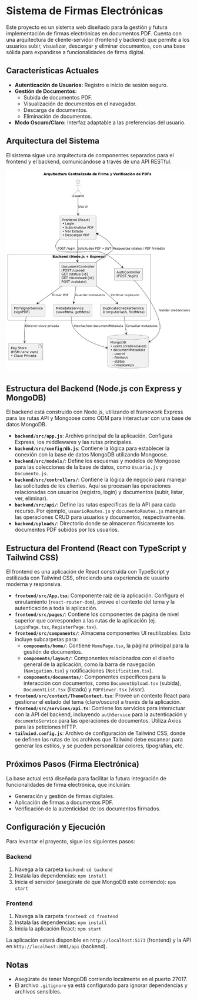 # Sistema de Firmas Electrónicas

Este proyecto es un sistema web diseñado para la gestión y futura implementación de firmas electrónicas en documentos PDF. Cuenta con una arquitectura de cliente-servidor (frontend y backend) que permite a los usuarios subir, visualizar, descargar y eliminar documentos, con una base sólida para expandirse a funcionalidades de firma digital.

## Características Actuales

- **Autenticación de Usuarios:** Registro e inicio de sesión seguro.
- **Gestión de Documentos:**
  - Subida de documentos PDF.
  - Visualización de documentos en el navegador.
  - Descarga de documentos.
  - Eliminación de documentos.
- **Modo Oscuro/Claro:** Interfaz adaptable a las preferencias del usuario.

## Arquitectura del Sistema

El sistema sigue una arquitectura de componentes separados para el frontend y el backend, comunicándose a través de una API RESTful.

![Arquitectura de la Aplicación](./docs/arquitectura-app.jpg)

## Estructura del Backend (Node.js con Express y MongoDB)

El backend está construido con Node.js, utilizando el framework Express para las rutas API y Mongoose como ODM para interactuar con una base de datos MongoDB.

-   **`backend/src/app.js`**: Archivo principal de la aplicación. Configura Express, los middlewares y las rutas principales.
-   **`backend/src/config/db.js`**: Contiene la lógica para establecer la conexión con la base de datos MongoDB utilizando Mongoose.
-   **`backend/src/models/`**: Define los esquemas y modelos de Mongoose para las colecciones de la base de datos, como `Usuario.js` y `Documento.js`.
-   **`backend/src/controllers/`**: Contiene la lógica de negocio para manejar las solicitudes de los clientes. Aquí se procesan las operaciones relacionadas con usuarios (registro, login) y documentos (subir, listar, ver, eliminar).
-   **`backend/src/api/`**: Define las rutas específicas de la API para cada recurso. Por ejemplo, `usuarioRoutes.js` y `documentoRoutes.js` manejan las operaciones CRUD para usuarios y documentos, respectivamente.
-   **`backend/uploads/`**: Directorio donde se almacenan físicamente los documentos PDF subidos por los usuarios.

## Estructura del Frontend (React con TypeScript y Tailwind CSS)

El frontend es una aplicación de React construida con TypeScript y estilizada con Tailwind CSS, ofreciendo una experiencia de usuario moderna y responsiva.

-   **`frontend/src/App.tsx`**: Componente raíz de la aplicación. Configura el enrutamiento (`react-router-dom`), provee el contexto del tema y la autenticación a toda la aplicación.
-   **`frontend/src/pages/`**: Contiene los componentes de página de nivel superior que corresponden a las rutas de la aplicación (ej. `LoginPage.tsx`, `RegisterPage.tsx`).
-   **`frontend/src/components/`**: Almacena componentes UI reutilizables. Esto incluye subcarpetas para:
    -   **`components/home/`**: Contiene `HomePage.tsx`, la página principal para la gestión de documentos.
    -   **`components/layout/`**: Componentes relacionados con el diseño general de la aplicación, como la barra de navegación (`Navigation.tsx`) y notificaciones (`Notification.tsx`).
    -   **`components/documentos/`**: Componentes específicos para la interacción con documentos, como `DocumentUpload.tsx` (subida), `DocumentList.tsx` (listado) y `PDFViewer.tsx` (visor).
-   **`frontend/src/context/ThemeContext.tsx`**: Provee un contexto React para gestionar el estado del tema (claro/oscuro) a través de la aplicación.
-   **`frontend/src/services/api.ts`**: Contiene los servicios para interactuar con la API del backend, incluyendo `authService` para la autenticación y `documentoService` para las operaciones de documentos. Utiliza Axios para las peticiones HTTP.
-   **`tailwind.config.js`**: Archivo de configuración de Tailwind CSS, donde se definen las rutas de los archivos que Tailwind debe escanear para generar los estilos, y se pueden personalizar colores, tipografías, etc.

## Próximos Pasos (Firma Electrónica)

La base actual está diseñada para facilitar la futura integración de funcionalidades de firma electrónica, que incluirán:
- Generación y gestión de firmas digitales.
- Aplicación de firmas a documentos PDF.
- Verificación de la autenticidad de los documentos firmados.

## Configuración y Ejecución

Para levantar el proyecto, sigue los siguientes pasos:

### Backend

1.  Navega a la carpeta `backend`:
    `cd backend`
2.  Instala las dependencias:
    `npm install`
3.  Inicia el servidor (asegúrate de que MongoDB esté corriendo):
    `npm start`

### Frontend

1.  Navega a la carpeta `frontend`:
    `cd frontend`
2.  Instala las dependencias:
    `npm install`
3.  Inicia la aplicación React:
    `npm start`

La aplicación estará disponible en `http://localhost:5173` (frontend) y la API en `http://localhost:3001/api` (backend).

## Notas
- Asegúrate de tener MongoDB corriendo localmente en el puerto 27017.
- El archivo `.gitignore` ya está configurado para ignorar dependencias y archivos sensibles.

